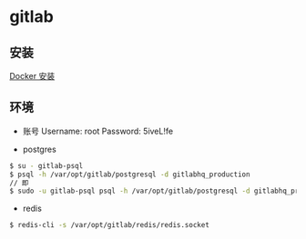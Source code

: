 # gitlab

## 安装
[Docker 安装](https://docs.gitlab.com.cn/omnibus/docker/)

## 环境
- 账号
Username: root
Password: 5iveL!fe

- postgres
```sh
$ su - gitlab-psql
$ psql -h /var/opt/gitlab/postgresql -d gitlabhq_production
// 即
$ sudo -u gitlab-psql psql -h /var/opt/gitlab/postgresql -d gitlabhq_production
```

- redis
```sh
$ redis-cli -s /var/opt/gitlab/redis/redis.socket
```